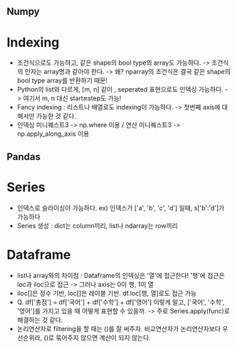 ## Numpy
 # Indexing
 - 조건식으로도 가능하고, 같은 shape의 bool type의 array도 가능하다. -> 조건식의 인자는 array명과 같아야 한다. -> 왜? nparray의 조건식은 결국 같은 shape의 bool type array를 반환하기 때문!
 - Python의 list와 다르게, [m, n] 같이 , seperated 표현으로도 인덱싱 가능하다. -> 여기서 m, n 대신 start:end:step도 가능!
 - Fancy indexing : 리스트나 배열로도 indexing이 가능하다. -> 첫번째 axis에 대해서만 가능한 것 같다.
 - 인덱싱 미니퀘스트3 -> np.where 이용 / 연산 미니퀘스트3 -> np.apply_along_axis 이용

## Pandas
 # Series
 - 인덱스로 슬라이싱이 가능하다. ex) 인덱스가 ['a', 'b', 'c', 'd'] 일때, s['b':'d']가 가능하다
 - Series 생성 : dict는 column끼리, list나 ndarray는 row끼리
 # Dataframe
 - list나 array와의 차이점 : Dataframe의 인덱싱은 '열'에 접근한다! '행'에 접근은 loc과 iloc으로 접근 -> 그러나 axis는 0이 행, 1이 열
 - iloc[]은 정수 기반, loc[]은 레이블 기반. df.loc[행, 열]로도 접근 가능
 - Q. df['총점'] = df['국어'] + df['수학'] + df['영어'] 이렇게 말고, ['국어', '수학', '영어']를 가지고 있을 때 어떻게 표현할 수 있을까. -> 주로 Series.apply(func)로 해결하는 것 같다.
 - 논리연산자로 filtering을 할 때는 ()를 잘 써주자. 비교연산자가 논리연산자보다 우선순위라, ()로 묶어주지 않으면 계산이 되지 않는다.